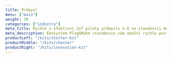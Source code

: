 ```yaml
---
title: Průmysl
menu: ["main"]
weight: 30
categories: ["industry"]
meta_title: Rychlé a efektivní IoT piloty průmyslu 4.0 se stavebnicí HARDWARIO
meta_description: Ekosystém Plug&Make stavebnice vám umožní rychle postavit, připojit a integrovat vaše IoT zařízení nejen pro prediktivní údržbu, monitoring výrobní linky nebo sledování komfortu pracovního prostředí.
productLeft: "/kits/starter-kit"
productMiddle: "/kits/chester"
productRight: "/kits/innovation-kit"
---
```

